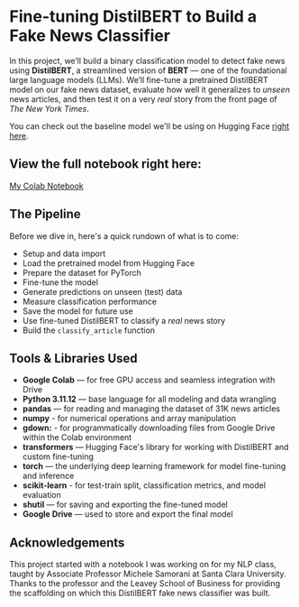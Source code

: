 # Fine-tuning DistilBERT to Build a Fake News Classifier

In this project, we’ll build a binary classification model to detect fake news using **DistilBERT**, a streamlined version of **BERT** — one of the foundational large language models (LLMs). We’ll fine-tune a pretrained DistilBERT model on our fake news dataset, evaluate how well it generalizes to *unseen* news articles, and then test it on a very *real* story from the front page of *The New York Times*.

You can check out the baseline model we'll be using on Hugging Face [right here](https://huggingface.co/distilbert/distilbert-base-uncased). 

## View the full notebook right here:

[My Colab Notebook](https://colab.research.google.com/drive/17SPfMHY63F5r3SOxO1w0foKuHGOkoZpu?usp=sharing)

## The Pipeline

Before we dive in, here's a quick rundown of what is to come:

- Setup and data import
- Load the pretrained model from Hugging Face
- Prepare the dataset for PyTorch
- Fine-tune the model
- Generate predictions on unseen (test) data
- Measure classification performance
- Save the model for future use
- Use fine-tuned DistilBERT to classify a *real* news story
- Build the `classify_article` function

## Tools & Libraries Used

- **Google Colab** — for free GPU access and seamless integration with Drive  
- **Python 3.11.12** — base language for all modeling and data wrangling  
- **pandas** — for reading and managing the dataset of 31K news articles
- **numpy** - for numerical operations and array manipulation
- **gdown:** - for programmatically downloading files from Google Drive within the Colab environment
- **transformers** — Hugging Face's library for working with DistilBERT and custom fine-tuning  
- **torch** — the underlying deep learning framework for model fine-tuning and inference
- **scikit-learn** - for test-train split, classification metrics, and model evaluation   
- **shutil** — for saving and exporting the fine-tuned model    
- **Google Drive** — used to store and export the final model

## Acknowledgements

This project started with a notebook I was working on for my NLP class, taught by  Associate Professor Michele Samorani at Santa Clara University. Thanks to the professor and the Leavey School of Business for providing the scaffolding on which this DistilBERT fake news classifier was built.
